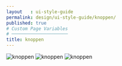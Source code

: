 ```yaml
---
layout   : ui-style-guide
permalink: design/ui-style-guide/knoppen/
published: true
# Custom Page Variables
# ─────────────────────
title: knoppen
---
```


<img src="../../../images/knoppen1.png" alt="knoppen" class="images3">
<img src="../../../images/knoppen2.png" alt="knoppen" class="images3">
<img src="../../../images/knoppen3.png" alt="knoppen" class="images3">